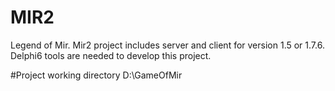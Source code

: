 # MIR2
Legend of Mir. Mir2 project includes server and client for version 1.5 or 1.7.6. Delphi6 tools are needed to develop this project.

#Project working directory
D:\GameOfMir
